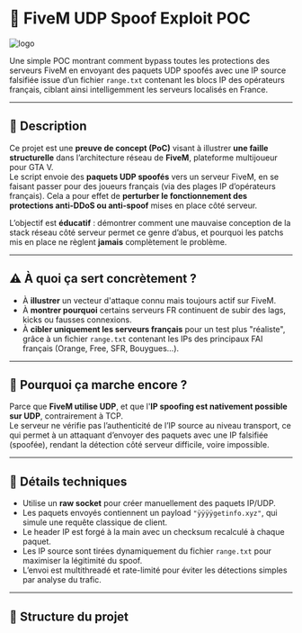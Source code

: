 # 🧠 FiveM UDP Spoof Exploit POC

![logo](https://external-content.duckduckgo.com/iu/?u=https%3A%2F%2Fuser-images.githubusercontent.com%2F42814853%2F180027603-514401ba-d6bb-425a-892c-0bc50bf38310.png&f=1&nofb=1&ipt=02524c650c97aa28f1e937140cc5c83efd73532c22fca7780f521907d97a8a65)

Une simple POC montrant comment bypass toutes les protections des serveurs FiveM en envoyant des paquets UDP spoofés avec une IP source falsifiée issue d’un fichier `range.txt` contenant les blocs IP des opérateurs français, ciblant ainsi intelligemment les serveurs localisés en France.

---

## 📌 Description

Ce projet est une **preuve de concept (PoC)** visant à illustrer **une faille structurelle** dans l’architecture réseau de **FiveM**, plateforme multijoueur pour GTA V.  
Le script envoie des **paquets UDP spoofés** vers un serveur FiveM, en se faisant passer pour des joueurs français (via des plages IP d’opérateurs français). Cela a pour effet de **perturber le fonctionnement des protections anti-DDoS ou anti-spoof** mises en place côté serveur.

L’objectif est **éducatif** : démontrer comment une mauvaise conception de la stack réseau côté serveur permet ce genre d’abus, et pourquoi les patchs mis en place ne règlent **jamais** complètement le problème.

---

## ⚠️ À quoi ça sert concrètement ?

- À **illustrer** un vecteur d'attaque connu mais toujours actif sur FiveM.
- À **montrer pourquoi** certains serveurs FR continuent de subir des lags, kicks ou fausses connexions.
- À **cibler uniquement les serveurs français** pour un test plus "réaliste", grâce à un fichier `range.txt` contenant les IPs des principaux FAI français (Orange, Free, SFR, Bouygues...).

---

## 🧠 Pourquoi ça marche encore ?

Parce que **FiveM utilise UDP**, et que l'**IP spoofing est nativement possible sur UDP**, contrairement à TCP.  
Le serveur ne vérifie pas l’authenticité de l’IP source au niveau transport, ce qui permet à un attaquant d’envoyer des paquets avec une IP falsifiée (spoofée), rendant la détection côté serveur difficile, voire impossible.

---

## 🔬 Détails techniques

- Utilise un **raw socket** pour créer manuellement des paquets IP/UDP.
- Les paquets envoyés contiennent un payload `"ÿÿÿÿgetinfo.xyz"`, qui simule une requête classique de client.
- Le header IP est forgé à la main avec un checksum recalculé à chaque paquet.
- Les IP source sont tirées dynamiquement du fichier `range.txt` pour maximiser la légitimité du spoof.
- L’envoi est multithreadé et rate-limité pour éviter les détections simples par analyse du trafic.

---

## 📂 Structure du projet


